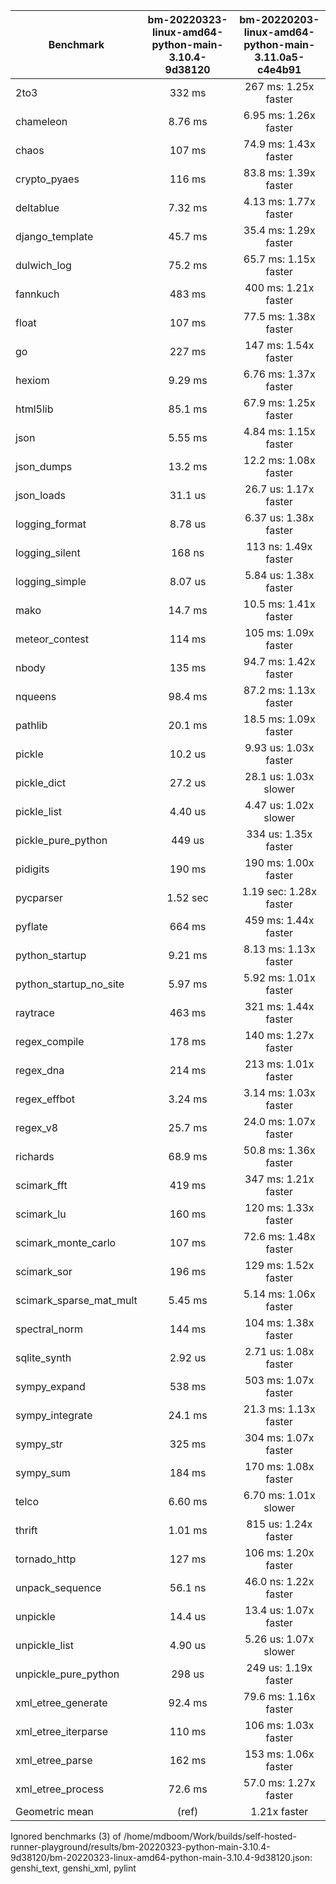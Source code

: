 | Benchmark               | bm-20220323-linux-amd64-python-main-3.10.4-9d38120 | bm-20220203-linux-amd64-python-main-3.11.0a5-c4e4b91 |
|-------------------------|:--------------------------------------------------:|:----------------------------------------------------:|
| 2to3                    | 332 ms                                             | 267 ms: 1.25x faster                                 |
| chameleon               | 8.76 ms                                            | 6.95 ms: 1.26x faster                                |
| chaos                   | 107 ms                                             | 74.9 ms: 1.43x faster                                |
| crypto_pyaes            | 116 ms                                             | 83.8 ms: 1.39x faster                                |
| deltablue               | 7.32 ms                                            | 4.13 ms: 1.77x faster                                |
| django_template         | 45.7 ms                                            | 35.4 ms: 1.29x faster                                |
| dulwich_log             | 75.2 ms                                            | 65.7 ms: 1.15x faster                                |
| fannkuch                | 483 ms                                             | 400 ms: 1.21x faster                                 |
| float                   | 107 ms                                             | 77.5 ms: 1.38x faster                                |
| go                      | 227 ms                                             | 147 ms: 1.54x faster                                 |
| hexiom                  | 9.29 ms                                            | 6.76 ms: 1.37x faster                                |
| html5lib                | 85.1 ms                                            | 67.9 ms: 1.25x faster                                |
| json                    | 5.55 ms                                            | 4.84 ms: 1.15x faster                                |
| json_dumps              | 13.2 ms                                            | 12.2 ms: 1.08x faster                                |
| json_loads              | 31.1 us                                            | 26.7 us: 1.17x faster                                |
| logging_format          | 8.78 us                                            | 6.37 us: 1.38x faster                                |
| logging_silent          | 168 ns                                             | 113 ns: 1.49x faster                                 |
| logging_simple          | 8.07 us                                            | 5.84 us: 1.38x faster                                |
| mako                    | 14.7 ms                                            | 10.5 ms: 1.41x faster                                |
| meteor_contest          | 114 ms                                             | 105 ms: 1.09x faster                                 |
| nbody                   | 135 ms                                             | 94.7 ms: 1.42x faster                                |
| nqueens                 | 98.4 ms                                            | 87.2 ms: 1.13x faster                                |
| pathlib                 | 20.1 ms                                            | 18.5 ms: 1.09x faster                                |
| pickle                  | 10.2 us                                            | 9.93 us: 1.03x faster                                |
| pickle_dict             | 27.2 us                                            | 28.1 us: 1.03x slower                                |
| pickle_list             | 4.40 us                                            | 4.47 us: 1.02x slower                                |
| pickle_pure_python      | 449 us                                             | 334 us: 1.35x faster                                 |
| pidigits                | 190 ms                                             | 190 ms: 1.00x faster                                 |
| pycparser               | 1.52 sec                                           | 1.19 sec: 1.28x faster                               |
| pyflate                 | 664 ms                                             | 459 ms: 1.44x faster                                 |
| python_startup          | 9.21 ms                                            | 8.13 ms: 1.13x faster                                |
| python_startup_no_site  | 5.97 ms                                            | 5.92 ms: 1.01x faster                                |
| raytrace                | 463 ms                                             | 321 ms: 1.44x faster                                 |
| regex_compile           | 178 ms                                             | 140 ms: 1.27x faster                                 |
| regex_dna               | 214 ms                                             | 213 ms: 1.01x faster                                 |
| regex_effbot            | 3.24 ms                                            | 3.14 ms: 1.03x faster                                |
| regex_v8                | 25.7 ms                                            | 24.0 ms: 1.07x faster                                |
| richards                | 68.9 ms                                            | 50.8 ms: 1.36x faster                                |
| scimark_fft             | 419 ms                                             | 347 ms: 1.21x faster                                 |
| scimark_lu              | 160 ms                                             | 120 ms: 1.33x faster                                 |
| scimark_monte_carlo     | 107 ms                                             | 72.6 ms: 1.48x faster                                |
| scimark_sor             | 196 ms                                             | 129 ms: 1.52x faster                                 |
| scimark_sparse_mat_mult | 5.45 ms                                            | 5.14 ms: 1.06x faster                                |
| spectral_norm           | 144 ms                                             | 104 ms: 1.38x faster                                 |
| sqlite_synth            | 2.92 us                                            | 2.71 us: 1.08x faster                                |
| sympy_expand            | 538 ms                                             | 503 ms: 1.07x faster                                 |
| sympy_integrate         | 24.1 ms                                            | 21.3 ms: 1.13x faster                                |
| sympy_str               | 325 ms                                             | 304 ms: 1.07x faster                                 |
| sympy_sum               | 184 ms                                             | 170 ms: 1.08x faster                                 |
| telco                   | 6.60 ms                                            | 6.70 ms: 1.01x slower                                |
| thrift                  | 1.01 ms                                            | 815 us: 1.24x faster                                 |
| tornado_http            | 127 ms                                             | 106 ms: 1.20x faster                                 |
| unpack_sequence         | 56.1 ns                                            | 46.0 ns: 1.22x faster                                |
| unpickle                | 14.4 us                                            | 13.4 us: 1.07x faster                                |
| unpickle_list           | 4.90 us                                            | 5.26 us: 1.07x slower                                |
| unpickle_pure_python    | 298 us                                             | 249 us: 1.19x faster                                 |
| xml_etree_generate      | 92.4 ms                                            | 79.6 ms: 1.16x faster                                |
| xml_etree_iterparse     | 110 ms                                             | 106 ms: 1.03x faster                                 |
| xml_etree_parse         | 162 ms                                             | 153 ms: 1.06x faster                                 |
| xml_etree_process       | 72.6 ms                                            | 57.0 ms: 1.27x faster                                |
| Geometric mean          | (ref)                                              | 1.21x faster                                         |
Ignored benchmarks (3) of /home/mdboom/Work/builds/self-hosted-runner-playground/results/bm-20220323-python-main-3.10.4-9d38120/bm-20220323-linux-amd64-python-main-3.10.4-9d38120.json: genshi_text, genshi_xml, pylint

